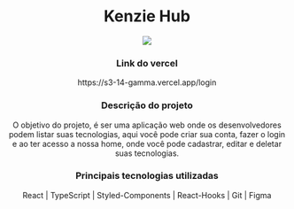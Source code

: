 <h1 align="center"> Kenzie Hub </h1>

<p align="center">
<img src="http://img.shields.io/static/v1?label=STATUS&message=EM%20DESENVOLVIMENTO&color=GREEN&style=for-the-badge"/>
</p>

<h3 align="center"> Link do vercel </h3>

<p align="center"> https://s3-14-gamma.vercel.app/login </p>

<h3 align="center"> Descrição do projeto </h3>

<p align="center"> O objetivo do projeto, é ser uma aplicação web onde os desenvolvedores podem listar suas tecnologias, aqui você pode criar sua conta, fazer o login e ao ter acesso a nossa home, onde você pode cadastrar, editar e deletar suas tecnologias. </p>

<h3 align="center"> Principais tecnologias utilizadas </h3>

<p align="center"> React | TypeScript | Styled-Components | React-Hooks | Git | Figma </p>


